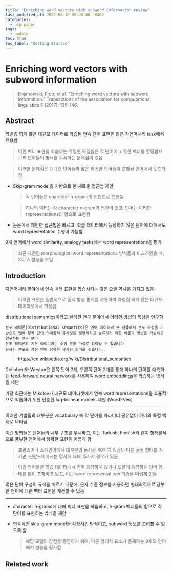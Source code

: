 ```yaml
---
title: "Enriching word vectors with subword information review"
last_modified_at: 2022-03-18 00:00:00 -0400
categories: 
  - nlp paper
tags:
  - update
toc: true
toc_label: "Getting Started"
---
```


# Enriching word vectors with subword information
> Bojanowski, Piotr, et al. "Enriching word vectors with subword information." Transactions of the association for computational linguistics 5 (2017): 135-146.

## Abstract

라벨링 되지 않은 대규모 데이터로 학습된 연속 단어 표현은 많은 자연어처리 task에서 유용함

  > 이런 벡터 표현을 학습하는 유명한 모델들은 각 단어에 고유한 벡터를 할당함으로써 단어들의 형태를 무시하는 문제점이 있음

  > 이러한 문제점은 대규모 단어들과 많은 희귀한 단어들이 포함된 언어에서 도드라짐

* Skip-gram model을 기반으로 한 새로운 접근법 제안

  > 각 단어들은 character n-grams의 집합으로 표현됨

  > 하나의 벡터는 각 character n-gram과 연관이 있고, 단어는 이러한 representations의 합으로 표현됨

* 논문에서 제안한 접근법은 빠르고, 학습 데이터에서 등장하지 않은 단어에 대해서도 word representation 수행이 가능함

9개 언어에서 word similarity, analogy tasks에서 word representations을 평가

  > 최근 제안된 morphological word representations 방식들과 비교하였을 때, SOTA 성능을 보임

## Introduction

자연어처리 분야에서 연속 벡터 표현을 학습시키는 것은 오랜 역사를 가지고 있음

> 이러한 표현은 일반적으로 동시 발생 통계를 사용하여 라벨링 되지 않은 대규모 데이터셋에서 파생됨

distributional semantics이라고 알려진 연구 분야에서 이러한 방법의 특성을 연구함

```
분포 의미론(Distributional Semantics)은 언어 데이터의 큰 샘플에서 분포 속성을 기반으로 언어 항목 간의 의미론적 유사성을 정량화하고 분류하기 위한 이론과 방법을 개발하고 연구하는 연구 분야
분포 의미론의 기본 아이디어는 소위 분포 가설로 요약될 수 있습니다. 
유사한 분포를 가진 언어 항목은 유사한 의미를 갖습니다.
```
  > https://en.wikipedia.org/wiki/Distributional_semantics
   
Collobert와 Weston은 왼쪽 단어 2개, 오른쪽 단어 2개를 통해 하나의 단어를 예측하는 feed-forward neural network를 사용하여 word embeddings을 학습하는 방식을 제안

가장 최근에는 Mikolov가 대규모 데이터셋에서 연속 word representations을 효율적으로 학습하기 위한 단순한 log-bilinear models 제안 (Word2Vec)

* * *

이러한 기법들의 대부분은 vocabulary 속 각 단어를 파라미터 공유없이 하나의 특정 벡터로 나타냄

이런 방법들은 단어들의 내부 구조를 무시하고, 이는 Turkish, Finnish와 같이 형태론적으로 풍부한 언어에서 정확한 표현을 어렵게 함

  > 프랑스어나 스페인어에서 대부분의 동사는 40가지 이상의 다른 굴절 형태를 가지만, 핀란드어에서는 명사에 대해 15가지 경우가 있음

  > 이런 언어들은 학습 데이터에서 전혀 등장하지 않거나 드물게 등장하는 단어 형태를 많이 포함하고 있고, 이는 word representations 학습을 어렵게 만듦

많은 단어 구성이 규칙을 따르기 때문에, 문자 수준 정보를 사용하면 형태학적으로 풍부한 언어에 대한 벡터 표현을 개선할 수 있음

* * *

* character n-grams에 대해 벡터 표현을 학습하고, n-gram 벡터들의 합으로 각 단어를 표현하는 방식을 제안

* 연속적인 skip-gram model을 확장시킨 방식이고, subword 정보를 고려할 수 있도록 함

  > 해당 모델의 강점을 증명하기 위해, 다른 형태적 요소가 존재하는 9개의 언어에서 성능을 평가함

## Related work


